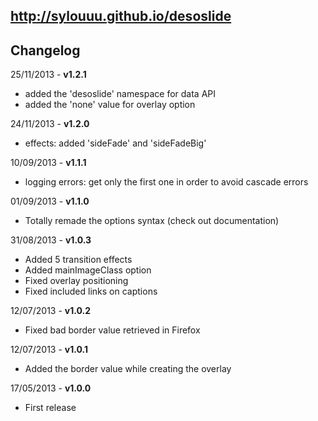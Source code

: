 ## http://sylouuu.github.io/desoslide

## Changelog

25/11/2013 - **v1.2.1**

* added the 'desoslide' namespace for data API
* added the 'none' value for overlay option

24/11/2013 - **v1.2.0**

* effects: added 'sideFade' and 'sideFadeBig'

10/09/2013 - **v1.1.1**

* logging errors: get only the first one in order to avoid cascade errors

01/09/2013 - **v1.1.0**

* Totally remade the options syntax (check out documentation)

31/08/2013 - **v1.0.3**

* Added 5 transition effects
* Added mainImageClass option
* Fixed overlay positioning
* Fixed included links on captions

12/07/2013 - **v1.0.2**

* Fixed bad border value retrieved in Firefox

12/07/2013 - **v1.0.1**

* Added the border value while creating the overlay

17/05/2013 - **v1.0.0**

* First release
